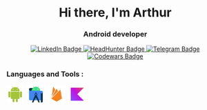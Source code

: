 <div id="header" align="center">
	<h1>Hi there, I'm Arthur</h1>
	<h3>Android developer</h3>
	<div id="badges">
		<a href="https://www.linkedin.com/in/arthur-nikolsky">
			<img src="https://img.shields.io/badge/LinkedIn-blue?logo=linkedin&logoColor=white" alt="LinkedIn Badge"/>
		</a>
		<a href="https://hh.ru/resume/6ee2ef0cff0ba657c60039ed1f4132316e3550">
			<img src="https://img.shields.io/badge/HeadHunter-red?label=hh" alt="HeadHunter Badge"/>
		</a>
		<a href="https://t.me/nlsks">
			<img src="https://img.shields.io/badge/Telegram-blue?logo=telegram&logoColor=white" alt="Telegram Badge"/>
		</a>
		<a href="https://www.codewars.com/users/anikolsky">
			<img src="https://www.codewars.com/users/anikolsky/badges/micro" alt="Codewars Badge"/>
		</a>	
	</div>
</div>

### Languages and Tools :
<img src="https://github.com/devicons/devicon/blob/master/icons/android/android-plain.svg" title="Android" alt="Android" width="40" height="40"/>&nbsp;
<img src="https://github.com/devicons/devicon/blob/master/icons/androidstudio/androidstudio-original.svg" title="Android Studio" alt="Android Studio" width="40" height="40"/>&nbsp;
<img src="https://github.com/devicons/devicon/blob/master/icons/firebase/firebase-plain.svg" title="Firebase" alt="Firebase" width="40" height="40"/>&nbsp;
<img src="https://github.com/devicons/devicon/blob/master/icons/kotlin/kotlin-original.svg" title="Kotlin" alt="Kotlin" width="40" height="40"/>&nbsp;

<!--
- 🔭 I’m currently working on ...
- 🌱 I’m currently learning ...
- 👯 I’m looking to collaborate on ...
- 🤔 I’m looking for help with ...
- 💬 Ask me about ...
- 📫 How to reach me: ...
- ⚡ Fun fact: ...
-->
